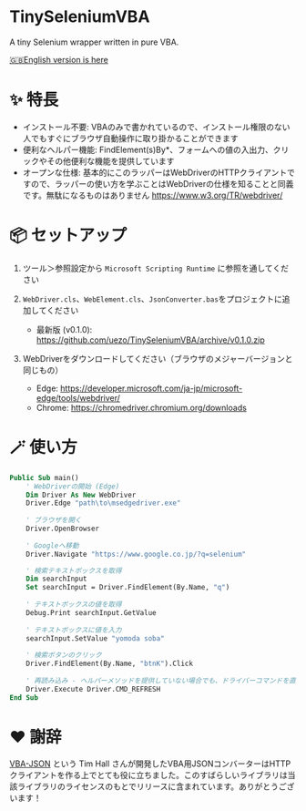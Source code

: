 # TinySeleniumVBA

A tiny Selenium wrapper written in pure VBA.

[🇬🇧English version is here](https://github.com/uezo/TinySeleniumVBA/blob/main/README.md)

# ✨ 特長

- インストール不要: VBAのみで書かれているので、インストール権限のない人でもすぐにブラウザ自動操作に取り掛かることができます
- 便利なヘルパー機能: FindElement(s)By*、フォームへの値の入出力、クリックやその他便利な機能を提供しています
- オープンな仕様: 基本的にこのラッパーはWebDriverのHTTPクライアントですので、ラッパーの使い方を学ぶことはWebDriverの仕様を知ることと同義です。無駄になるものはありません
https://www.w3.org/TR/webdriver/


# 📦 セットアップ

1. ツール＞参照設定から `Microsoft Scripting Runtime` に参照を通してください

1. `WebDriver.cls`、`WebElement.cls`、`JsonConverter.bas`をプロジェクトに追加してください
    - 最新版 (v0.1.0): https://github.com/uezo/TinySeleniumVBA/archive/v0.1.0.zip

1. WebDriverをダウンロードしてください（ブラウザのメジャーバージョンと同じもの）
    - Edge: https://developer.microsoft.com/ja-jp/microsoft-edge/tools/webdriver/
    - Chrome: https://chromedriver.chromium.org/downloads

# 🪄 使い方

```vb
Public Sub main()
    ' WebDriverの開始 (Edge)
    Dim Driver As New WebDriver
    Driver.Edge "path\to\msedgedriver.exe"
    
    ' ブラウザを開く
    Driver.OpenBrowser
    
    ' Googleへ移動
    Driver.Navigate "https://www.google.co.jp/?q=selenium"

    ' 検索テキストボックスを取得
    Dim searchInput
    Set searchInput = Driver.FindElement(By.Name, "q")
    
    ' テキストボックスの値を取得
    Debug.Print searchInput.GetValue
    
    ' テキストボックスに値を入力
    searchInput.SetValue "yomoda soba"
    
    ' 検索ボタンのクリック
    Driver.FindElement(By.Name, "btnK").Click
    
    ' 再読み込み - ヘルパーメソッドを提供していない場合でも、ドライバーコマンドを直接実行することができます
    Driver.Execute Driver.CMD_REFRESH
End Sub
```

# ❤️ 謝辞

[VBA-JSON](https://github.com/VBA-tools/VBA-JSON) という Tim Hall さんが開発したVBA用JSONコンバーターはHTTPクライアントを作る上でとても役に立ちました。このすばらしいライブラリは当該ライブラリのライセンスのもとでリリースに含まれています。ありがとうございます！
